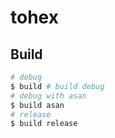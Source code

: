 # tohex

## Build
```sh
# debug
$ build # build debug
# debug with asan
$ build asan
# release
$ build release
```
